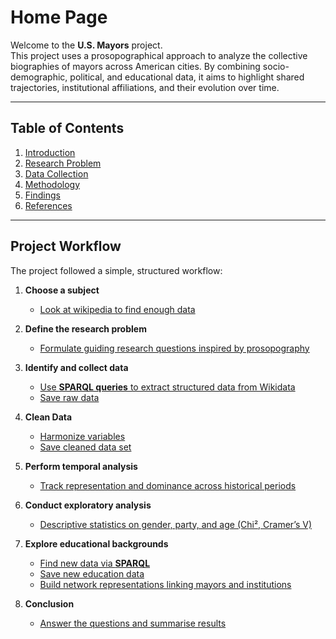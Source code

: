 # Home Page

Welcome to the **U.S. Mayors** project.  
This project uses a prosopographical approach to analyze the collective biographies of mayors across American cities. By combining socio-demographic, political, and educational data, it aims to highlight shared trajectories, institutional affiliations, and their evolution over time.

---

## Table of Contents

1. [Introduction](https://github.com/Erulan123/Mayors/blob/main/README.md)
2. [Research Problem](https://github.com/Erulan123/Mayors/blob/main/Documentation/Problematic-Questioning.md)
3. [Data Collection](https://github.com/Erulan123/Mayors/blob/main/Documentation/SPARQL/SPARQL_data_exploration.md)
5. [Methodology](https://github.com/Erulan123/Mayors/blob/main/Documentation/Home.md)
6. [Findings](https://github.com/Erulan123/Mayors/blob/main/Documentation/results.md)
7. [References](https://github.com/Erulan123/Mayors/blob/main/Documentation/wikipedia_mayors_links.md)

---

## Project Workflow

The project followed a simple, structured workflow:

1. **Choose a subject**
   - [Look at wikipedia to find enough data](https://github.com/Erulan123/Mayors/blob/main/Documentation/wikipedia_mayors_links.md)
     
2. **Define the research problem**
   - [Formulate guiding research questions inspired by prosopography](https://github.com/Erulan123/Mayors/blob/main/Documentation/Problematic-Questioning.md)

3. **Identify and collect data** 
   - [Use **SPARQL queries** to extract structured data from Wikidata](https://github.com/Erulan123/Mayors/blob/main/Documentation/SPARQL/SPARQL_data_exploration.md)
   - [Save raw data](https://github.com/Erulan123/Mayors/blob/main/Data/mayors_core.csv)

4. **Clean Data**
   - [Harmonize variables](https://github.com/Erulan123/Mayors/blob/main/Jupyter_notebooks/mayors_data_cleaning.ipynb)
   - [Save cleaned data set](https://github.com/Erulan123/Mayors/blob/main/Data/mayors_cleaned.csv)

5. **Perform temporal analysis**
   - [Track representation and dominance across historical periods](https://github.com/Erulan123/Mayors/blob/main/Jupyter_notebooks/mayors_qulitative_time.ipynb)

6. **Conduct exploratory analysis**
   - [Descriptive statistics on gender, party, and age (Chi², Cramer’s V)](https://github.com/Erulan123/Mayors/blob/main/Jupyter_notebooks/mayors_bivariate_analysis.ipynb)  

7. **Explore educational backgrounds**
   - [Find new data via **SPARQL**](https://github.com/Erulan123/Mayors/blob/main/Documentation/SPARQL/SPARQL_data_exploration.md)
   - [Save new education data](https://github.com/Erulan123/Mayors/blob/main/Data/mayors_edu_long.csv)
   - [Build network representations linking mayors and institutions](https://github.com/Erulan123/Mayors/blob/main/Jupyter_notebooks/mayors_edu_network.jpynb)

8. **Conclusion**
   - [Answer the questions and summarise results](https://github.com/Erulan123/Mayors/blob/main/Documentation/results.md)
